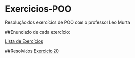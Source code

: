 # Exercicios-POO
Resolução dos exercícios de POO com o professor Leo Murta

##Enunciado de cada exercício:

[Lista de Exercícios](http://www2.ic.uff.br/~leomurta/courses/poo/lista1.pdf)

##Resolvidos
[Exercicio 20](/Exercicio-20)
